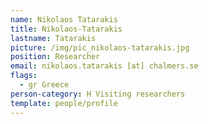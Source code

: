 ```yaml
---
name: Nikolaos Tatarakis
title: Nikolaos-Tatarakis
lastname: Tatarakis
picture: /img/pic_nikolaos-tatarakis.jpg
position: Researcher
email: nikolaos.tatarakis [at] chalmers.se
flags:
  - gr Greece
person-category: H Visiting researchers
template: people/profile
---
```

